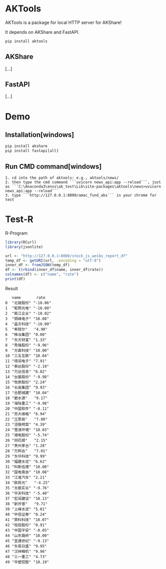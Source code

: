 # AKTools

AKTools is a package for local HTTP server for AKShare!

It depends on AKShare and FastAPI.

```cmd
pip install aktools
```

## AKShare

[...]

## FastAPI

[...]

# Demo

## Installation[windows]

```cmd
pip install akshare
pip install fastapi[all]
```

## Run CMD command[windows]

    1. cd into the path of aktools: e.g., aktools/news/
    2. then type the cmd command ```uvicorn news_api:app --reload```, just as ```C:\Anaconda3\envs\ak_test\Lib\site-packages\aktools\news>uvicorn news_api:app --reload```
    3. type ```http://127.0.0.1:8000/amac_fund_abs``` in your chrome for test

# Test-R

R-Program

```r
library(RCurl)
library(jsonlite)

url <- "http://127.0.0.1:8000/stock_js_weibo_report_df"
temp_df <- getURI(url, .encoding = "utf-8")
inner_df <- fromJSON(temp_df)
df <- t(rbind(inner_df$name, inner_df$rate))
colnames(df) <- c("name", "rate")
print(df)
```

Result

```
   name       rate    
0  "北玻股份" "-10.06"
1  "乾照光电" "-10.00"
2  "紫江企业" "-10.02"
3  "铜峰电子" "10.08" 
4  "晶方科技" "-10.00"
5  "希努尔"   "4.90"  
6  "株冶集团" "0.00"  
7  "东方财富" "1.33"  
8  "秀强股份" "-9.96" 
9  "方直科技" "10.00" 
10 "三五互联" "10.04" 
11 "得润电子" "7.91"  
12 "泰达股份" "-2.19" 
13 "万达信息" "6.82"  
14 "台基股份" "-9.98" 
15 "牧原股份" "2.24"  
16 "长高集团" "9.93"  
17 "合肥城建" "10.04" 
18 "碧水源"   "9.17"  
19 "海陆重工" "-9.98" 
20 "中国软件" "-0.11" 
21 "苏大维格" "6.94"  
22 "立思辰"   "7.80"  
23 "涪陵榨菜" "4.39"  
24 "雪浪环境" "10.03" 
25 "湘电股份" "-5.74" 
26 "同花顺"   "2.15"  
27 "贵州茅台" "1.28"  
28 "万邦达"   "7.01"  
29 "东华科技" "9.99"  
30 "福建水泥" "6.62"  
31 "科斯伍德" "10.00" 
32 "国电南自" "10.08" 
33 "江淮汽车" "2.21"  
34 "欧菲光"   "-4.25" 
35 "太极实业" "-9.76" 
36 "华天科技" "-5.40" 
37 "宏润建设" "10.13" 
38 "新开普"   "9.71"  
39 "上峰水泥" "5.01"  
40 "中信证券" "0.24"  
41 "荣科科技" "10.07" 
42 "哈投股份" "0.91"  
43 "中国平安" "-0.05" 
44 "山东路桥" "10.00" 
45 "宜通世纪" "-9.13" 
46 "东易日盛" "9.95"  
47 "汉钟精机" "9.96"  
48 "三一重工" "4.73"  
49 "华塑控股" "10.19"
```